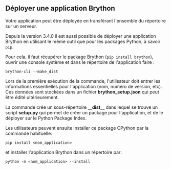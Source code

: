 Déployer une application Brython
--------------------------------

Votre application peut être déployée en transférant l'ensemble du répertoire
sur un serveur.

Depuis la version 3.4.0 il est aussi possible de déployer une application
Brython en utilisant le même outil que pour les packages Python, à savoir `pip`.

Pour cela, il faut récupérer le package Brython (`pip install brython`),
ouvrir une console système et dans le répertoire de l'application faire :

```console
brython-cli --make_dist
```

Lors de la première exécution de la commande, l'utilisateur doit entrer les
informations essentielles pour l'application (nom, numéro de version, etc).
Ces données sont stockées dans un fichier __brython_setup.json__ qui peut
être édité ultérieurement.

La commande crée un sous-répertoire __\_\_dist\_\___ dans lequel se trouve un
script __setup.py__ qui permet de créer un package pour l'application, et de
le déployer sur le Python Package Index.

Les utilisateurs peuvent ensuite installer ce package CPython par la commande
habituelle:

```console
pip install <nom_application>
```
et installer l'application Brython dans un répertoire par:
```console
python -m <nom_application> --install
```